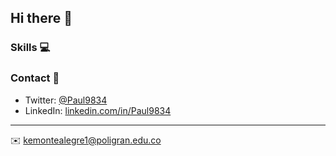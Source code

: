 ## Hi there 👋

### Skills 💻

### Contact 📮
- Twitter: [@Paul9834](https://twitter.com/Paul9834)
- LinkedIn: [linkedin.com/in/Paul9834](https://in.linkedin.com/in/Paul9834)

---
✉️ kemontealegre1@poligran.edu.co
